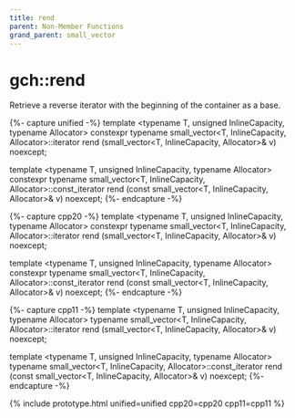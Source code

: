 ```yaml
---
title: rend
parent: Non-Member Functions
grand_parent: small_vector
---
```


# gch::rend

Retrieve a reverse iterator with the beginning of the container as a base.

{%- capture unified -%}
template <typename T, unsigned InlineCapacity, typename Allocator&gt;
<span class="cpp20">constexpr</span>
typename small_vector<T, InlineCapacity, Allocator&gt;::iterator
rend (small_vector<T, InlineCapacity, Allocator&gt;& v) noexcept;

template <typename T, unsigned InlineCapacity, typename Allocator&gt;
<span class="cpp20">constexpr</span>
typename small_vector<T, InlineCapacity, Allocator&gt;::const_iterator
rend (const small_vector<T, InlineCapacity, Allocator&gt;& v) noexcept;
{%- endcapture -%}

{%- capture cpp20 -%}
template <typename T, unsigned InlineCapacity, typename Allocator>
constexpr
typename small_vector<T, InlineCapacity, Allocator>::iterator
rend (small_vector<T, InlineCapacity, Allocator>& v) noexcept;

template <typename T, unsigned InlineCapacity, typename Allocator>
constexpr
typename small_vector<T, InlineCapacity, Allocator>::const_iterator
rend (const small_vector<T, InlineCapacity, Allocator>& v) noexcept;
{%- endcapture -%}

{%- capture cpp11 -%}
template <typename T, unsigned InlineCapacity, typename Allocator>
typename small_vector<T, InlineCapacity, Allocator>::iterator
rend (small_vector<T, InlineCapacity, Allocator>& v) noexcept;

template <typename T, unsigned InlineCapacity, typename Allocator>
typename small_vector<T, InlineCapacity, Allocator>::const_iterator
rend (const small_vector<T, InlineCapacity, Allocator>& v) noexcept;
{%- endcapture -%}

{% include prototype.html unified=unified cpp20=cpp20 cpp11=cpp11 %}
